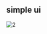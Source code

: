 ## simple ui 


![2](https://github.com/AbdoGKash/simple-ui/assets/160290297/072795c9-6141-4996-822a-ad305435ce82)
